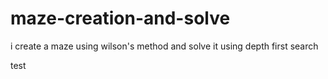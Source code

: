 # maze-creation-and-solve
i create a maze using wilson's method and solve it using depth first search

test

